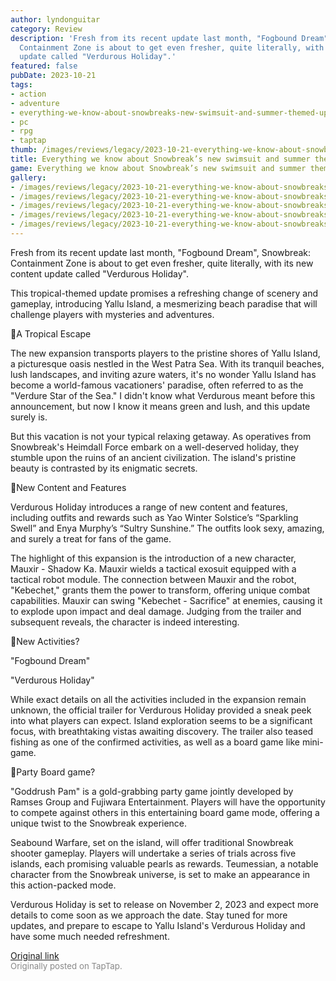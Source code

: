 ```yaml
---
author: lyndonguitar
category: Review
description: 'Fresh from its recent update last month, "Fogbound Dream", Snowbreak:
  Containment Zone is about to get even fresher, quite literally, with its new content
  update called "Verdurous Holiday".'
featured: false
pubDate: 2023-10-21
tags:
- action
- adventure
- everything-we-know-about-snowbreaks-new-swimsuit-and-summer-themed-update
- pc
- rpg
- taptap
thumb: /images/reviews/legacy/2023-10-21-everything-we-know-about-snowbreaks-new-swimsuit-and-summer-themed-update-0.avif
title: Everything we know about Snowbreak’s new swimsuit and summer themed update
game: Everything we know about Snowbreak’s new swimsuit and summer themed update
gallery:
- /images/reviews/legacy/2023-10-21-everything-we-know-about-snowbreaks-new-swimsuit-and-summer-themed-update-0.avif
- /images/reviews/legacy/2023-10-21-everything-we-know-about-snowbreaks-new-swimsuit-and-summer-themed-update-1.avif
- /images/reviews/legacy/2023-10-21-everything-we-know-about-snowbreaks-new-swimsuit-and-summer-themed-update-2.avif
- /images/reviews/legacy/2023-10-21-everything-we-know-about-snowbreaks-new-swimsuit-and-summer-themed-update-3.avif
- /images/reviews/legacy/2023-10-21-everything-we-know-about-snowbreaks-new-swimsuit-and-summer-themed-update-4.avif
---
```

Fresh from its recent update last month, "Fogbound Dream", Snowbreak: Containment Zone is about to get even fresher, quite literally, with its new content update called "Verdurous Holiday".

This tropical-themed update promises a refreshing change of scenery and gameplay, introducing Yallu Island, a mesmerizing beach paradise that will challenge players with mysteries and adventures.

🌴A Tropical Escape

The new expansion transports players to the pristine shores of Yallu Island, a picturesque oasis nestled in the West Patra Sea. With its tranquil beaches, lush landscapes, and inviting azure waters, it's no wonder Yallu Island has become a world-famous vacationers' paradise, often referred to as the "Verdure Star of the Sea." I didn't know what Verdurous meant before this announcement, but now I know it means green and lush, and this update surely is.

But this vacation is not your typical relaxing getaway. As operatives from Snowbreak's Heimdall Force embark on a well-deserved holiday, they stumble upon the ruins of an ancient civilization. The island's pristine beauty is contrasted by its enigmatic secrets.

👙New Content and Features

Verdurous Holiday introduces a range of new content and features, including outfits and rewards such as Yao Winter Solstice’s “Sparkling Swell” and Enya Murphy’s “Sultry Sunshine.”  The outfits look sexy, amazing, and surely a treat for fans of the game.

The highlight of this expansion is the introduction of a new character, Mauxir - Shadow Ka. Mauxir wields a tactical exosuit equipped with a tactical robot module. The connection between Mauxir and the robot, "Kebechet," grants them the power to transform, offering unique combat capabilities. Mauxir can swing "Kebechet - Sacrifice" at enemies, causing it to explode upon impact and deal damage. Judging from the trailer and subsequent reveals, the character is indeed interesting.

🎣New Activities?

"Fogbound Dream"

"Verdurous Holiday"

While exact details on all the activities included in the expansion remain unknown, the official trailer for Verdurous Holiday provided a sneak peek into what players can expect. Island exploration seems to be a significant focus, with breathtaking vistas awaiting discovery. The trailer also teased fishing as one of the confirmed activities, as well as a board game like mini-game.

🎉Party Board game?

"Goddrush Pam" is a gold-grabbing party game jointly developed by Ramses Group and Fujiwara Entertainment. Players will have the opportunity to compete against others in this entertaining board game mode, offering a unique twist to the Snowbreak experience.

Seabound Warfare, set on the island, will offer traditional Snowbreak shooter gameplay. Players will undertake a series of trials across five islands, each promising valuable pearls as rewards. Teumessian, a notable character from the Snowbreak universe, is set to make an appearance in this action-packed mode.

Verdurous Holiday is set to release on November 2, 2023 and expect more details to come soon as we approach the date. Stay tuned for more updates, and prepare to escape to Yallu Island's Verdurous Holiday and have some much needed refreshment.

[Original link](https://www.taptap.io/post/6460128)<br><span style="font-size: 0.95em; color: #888;">Originally posted on TapTap.</span>